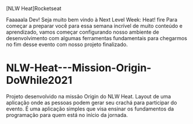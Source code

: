 [NLW Heat]Rocketseat

Faaaaala Dev! Seja muito bem vindo à Next Level Week: Heat! fire Para começar a preparar você para essa semana incrível de muito conteúdo e aprendizado, vamos começar configurando nosso ambiente de desenvolvimento com algumas ferramentas fundamentais para chegarmos no fim desse evento com nosso projeto finalizado.

# NLW-Heat---Mission-Origin-DoWhile2021
Projeto desenvolvido na missão Origin do NLW Heat.    Layout de uma aplicação onde as pessoas podem gerar seu crachá para participar do evento. É uma aplicação simples que visa ensinar os fundamentos da programação para quem está no início da jornada.
